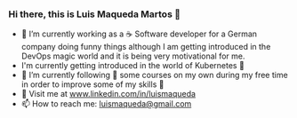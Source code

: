 ### Hi there, this is Luis Maqueda Martos 👋

- 🔭 I’m currently working as a :coffee: Software developer for a German company doing funny things although I am getting introduced in the DevOps magic world and it is being very motivational for me.
- I'm currently getting introduced in the world of  Kubernetes :cowboy_hat_face:
- 🌱 I’m currently following :kick_scooter: some courses on my own during my free time in order to improve some of my skills :mechanical_arm:
- 💬 Visit me at www.linkedin.com/in/luismaqueda 
- 📫 How to reach me: luismaqueda@gmail.com
